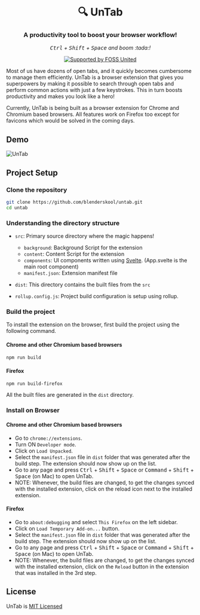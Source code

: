 <div align="center">
  <h1>🔍 UnTab</h1>
  <h3>A productivity tool to boost your browser workflow!</h3>
  <p>
    <i><kbd>Ctrl</kbd> + <kbd>Shift</kbd> + <kbd>Space</kbd> and boom :tada:!</i>
  </p>
  <p>
    <a href="https://fossunited.org"><img src="http://fossunited.org/files/fossunited-badge.svg" alt="Supported by FOSS United" /></a>
  </p>
</div>

Most of us have dozens of open tabs, and it quickly becomes cumbersome to manage them efficiently. UnTab is a browser extension that gives you superpowers by making it possible to search through open tabs and perform common actions with just a few keystrokes. This in turn boosts productivity and makes you look like a hero!

Currently, UnTab is being built as a browser extension for Chrome and Chromium based browsers. All features work on Firefox too except for favicons which would be solved in the coming days.

## Demo
![UnTab](https://user-images.githubusercontent.com/21107799/93019393-4fed5280-f5f4-11ea-9b29-14b802c589c3.gif)

## Project Setup
### Clone the repository
```bash
git clone https://github.com/blenderskool/untab.git
cd untab
```

### Understanding the directory structure
- `src`: Primary source directory where the magic happens!
  - `background`: Background Script for the extension
  - `content`: Content Script for the extension
  - `components`: UI components written using [Svelte](https://svelte.dev). (App.svelte is the main root component)
  - `manifest.json`: Extension manifest file
  
- `dist`: This directory contains the built files from the `src`

- `rollup.config.js`: Project build configuration is setup using rollup.

### Build the project
To install the extension on the browser, first build the project using the following command.

#### Chrome and other Chromium based browsers
```bash
npm run build
```

#### Firefox
```bash
npm run build-firefox
```

All the built files are generated in the `dist` directory.

### Install on Browser

#### Chrome and other Chromium based browsers
- Go to `chrome://extensions`.
- Turn ON `Developer mode`.
- Click on `Load Unpacked`.
- Select the `manifest.json` file in `dist` folder that was generated after the build step. The extension should now show up on the list.
- Go to any page and press <kbd>Ctrl</kbd> + <kbd>Shift</kbd> + <kbd>Space</kbd> or <kbd>Command</kbd> + <kbd>Shift</kbd> + <kbd>Space</kbd> (on Mac) to open UnTab.
- NOTE: Whenever, the build files are changed, to get the changes synced with the installed extension, click on the reload icon next to the installed extension.

#### Firefox
- Go to `about:debugging` and select `This Firefox` on the left sidebar.
- Click on `Load Temporary Add-on...` button.
- Select the `manifest.json` file in `dist` folder that was generated after the build step. The extension should now show up on the list.
- Go to any page and press <kbd>Ctrl</kbd> + <kbd>Shift</kbd> + <kbd>Space</kbd> or <kbd>Command</kbd> + <kbd>Shift</kbd> + <kbd>Space</kbd> (on Mac) to open UnTab.
- NOTE: Whenever, the build files are changed, to get the changes synced with the installed extension, click on the `Reload` button in the extension that was installed in the 3rd step.

## License 
UnTab is [MIT Licensed](https://github.com/blenderskool/untab/blob/master/LICENSE)
